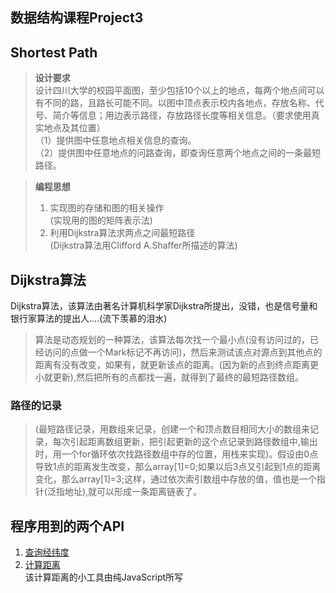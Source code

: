 ## 数据结构课程Project3
## Shortest Path
>**设计要求**  
设计四川大学的校园平面图，至少包括10个以上的地点，每两个地点间可以有不同的路，且路长可能不同。以图中顶点表示校内各地点，存放名称、代号、简介等信息；用边表示路径，存放路径长度等相关信息。（要求使用真实地点及其位置）    
（1）提供图中任意地点相关信息的查询。   
（2）提供图中任意地点的问路查询，即查询任意两个地点之间的一条最短路径。

>**编程思想**
>1. 实现图的存储和图的相关操作   
(实现用的图的矩阵表示法)
>2. 利用Dijkstra算法求两点之间最短路径  
(Dijkstra算法用Clifford A.Shaffer所描述的算法)  

## Dijkstra算法
Dijkstra算法，该算法由著名计算机科学家Dijkstra所提出，没错，也是信号量和银行家算法的提出人....(流下羡慕的泪水)  
>算法是动态规划的一种算法，该算法每次找一个最小点(没有访问过的，已经访问的点做一个Mark标记不再访问)，然后来测试该点对源点到其他点的距离有没有改变，如果有，就更新该点的距离。(因为新的点到终点距离更小就更新),然后把所有的点都找一遍，就得到了最终的最短路径数组。

### 路径的记录
>(最短路径记录，用数组来记录，创建一个和顶点数目相同大小的数组来记录，每次引起距离数组更新，把引起更新的这个点记录到路径数组中,输出时，用一个for循环依次找路径数组中存的位置，用栈来实现)。假设由0点导致1点的距离发生改变，那么array[1]=0;如果以后3点又引起到1点的距离变化，那么array[1]=3;这样，通过依次索引数组中存放的值，值也是一个指针(泛指地址),就可以形成一条距离链表了。
## 程序用到的两个API
1. <a href="http://api.map.baidu.com/lbsapi/getpoint/index.html 
">查询经纬度</a>   
2. <a href="http://www.storyday.com/wp-content/uploads/2008/09/latlung_dis.html
">计算距离</a>  
该计算距离的小工具由纯JavaScript所写

